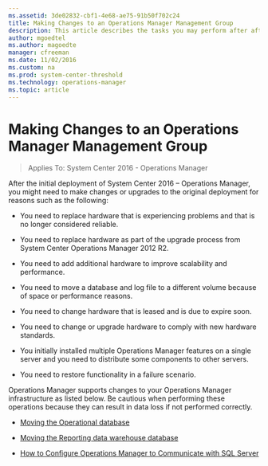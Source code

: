 ```yaml
---
ms.assetid: 3de02832-cbf1-4e68-ae75-91b50f702c24
title: Making Changes to an Operations Manager Management Group
description: This article describes the tasks you may perform after after you have deployed or upgraded Operations Manager in your environment.  
author: mgoedtel
ms.author: magoedte
manager: cfreeman
ms.date: 11/02/2016
ms.custom: na
ms.prod: system-center-threshold
ms.technology: operations-manager
ms.topic: article
---
```


# Making Changes to an Operations Manager Management Group

>Applies To: System Center 2016 - Operations Manager

After the initial deployment of System Center 2016 – Operations Manager, you might need to make changes or upgrades to the original deployment for reasons such as the following: 

- You need to replace hardware that is experiencing problems and that is no longer considered reliable.  

- You need to replace hardware as part of the upgrade process from System Center Operations Manager 2012 R2.  

- You need to add additional hardware to improve scalability and performance.  

- You need to move a database and log file to a different volume because of space or performance reasons.  

- You need to change hardware that is leased and is due to expire soon.  

- You need to change or upgrade hardware to comply with new hardware standards.  

- You initially installed multiple Operations Manager features on a single server and you need to distribute some components to other servers.  

- You need to restore functionality in a failure scenario.  

Operations Manager supports changes to your Operations Manager infrastructure as listed below. Be cautious when performing these operations because they can result in data loss if not performed correctly.

- [Moving the Operational database](how-to-move-the-operational-database.md)

- [Moving the Reporting data warehouse database](how-to-move-the-reporting-data-warehouse-database.md)

- [How to Configure Operations Manager to Communicate with SQL Server](../../scom/manage-sqlserver-communication.md)
